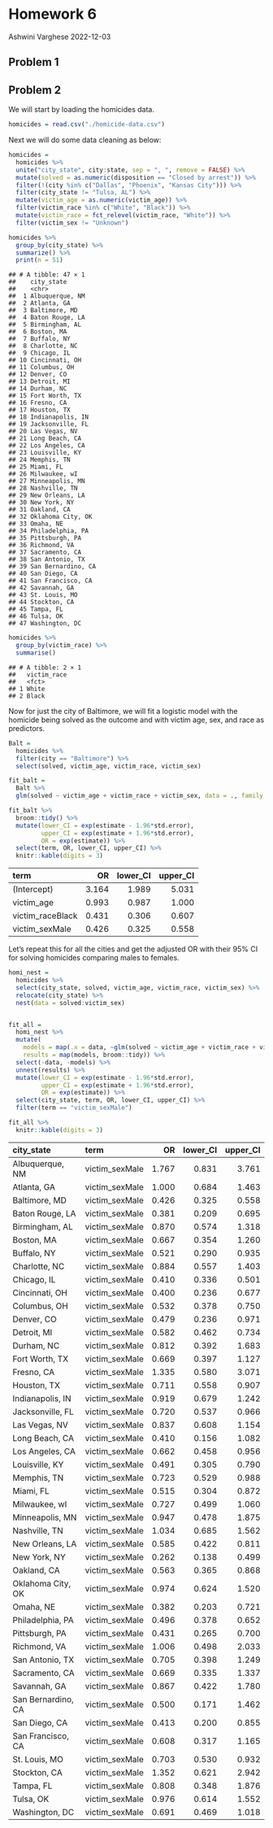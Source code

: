 Homework 6
================
Ashwini Varghese
2022-12-03

## Problem 1

## Problem 2

We will start by loading the homicides data.

``` r
homicides = read.csv("./homicide-data.csv")
```

Next we will do some data cleaning as below:

``` r
homicides =   
  homicides %>%
  unite("city_state", city:state, sep = ", ", remove = FALSE) %>% 
  mutate(solved = as.numeric(disposition == "Closed by arrest")) %>%
  filter(!(city %in% c("Dallas", "Phoenix", "Kansas City"))) %>%
  filter(city_state != "Tulsa, AL") %>%
  mutate(victim_age = as.numeric(victim_age)) %>%
  filter(victim_race %in% c("White", "Black")) %>%
  mutate(victim_race = fct_relevel(victim_race, "White")) %>%
  filter(victim_sex != "Unknown")

homicides %>% 
  group_by(city_state) %>%
  summarize() %>% 
  print(n = 51)
```

    ## # A tibble: 47 × 1
    ##    city_state        
    ##    <chr>             
    ##  1 Albuquerque, NM   
    ##  2 Atlanta, GA       
    ##  3 Baltimore, MD     
    ##  4 Baton Rouge, LA   
    ##  5 Birmingham, AL    
    ##  6 Boston, MA        
    ##  7 Buffalo, NY       
    ##  8 Charlotte, NC     
    ##  9 Chicago, IL       
    ## 10 Cincinnati, OH    
    ## 11 Columbus, OH      
    ## 12 Denver, CO        
    ## 13 Detroit, MI       
    ## 14 Durham, NC        
    ## 15 Fort Worth, TX    
    ## 16 Fresno, CA        
    ## 17 Houston, TX       
    ## 18 Indianapolis, IN  
    ## 19 Jacksonville, FL  
    ## 20 Las Vegas, NV     
    ## 21 Long Beach, CA    
    ## 22 Los Angeles, CA   
    ## 23 Louisville, KY    
    ## 24 Memphis, TN       
    ## 25 Miami, FL         
    ## 26 Milwaukee, wI     
    ## 27 Minneapolis, MN   
    ## 28 Nashville, TN     
    ## 29 New Orleans, LA   
    ## 30 New York, NY      
    ## 31 Oakland, CA       
    ## 32 Oklahoma City, OK 
    ## 33 Omaha, NE         
    ## 34 Philadelphia, PA  
    ## 35 Pittsburgh, PA    
    ## 36 Richmond, VA      
    ## 37 Sacramento, CA    
    ## 38 San Antonio, TX   
    ## 39 San Bernardino, CA
    ## 40 San Diego, CA     
    ## 41 San Francisco, CA 
    ## 42 Savannah, GA      
    ## 43 St. Louis, MO     
    ## 44 Stockton, CA      
    ## 45 Tampa, FL         
    ## 46 Tulsa, OK         
    ## 47 Washington, DC

``` r
homicides %>% 
  group_by(victim_race) %>%
  summarise() 
```

    ## # A tibble: 2 × 1
    ##   victim_race
    ##   <fct>      
    ## 1 White      
    ## 2 Black

Now for just the city of Baltimore, we will fit a logistic model with
the homicide being solved as the outcome and with victim age, sex, and
race as predictors.

``` r
Balt =
  homicides %>%
  filter(city == "Baltimore") %>%
  select(solved, victim_age, victim_race, victim_sex)

fit_balt = 
  Balt %>% 
  glm(solved ~ victim_age + victim_race + victim_sex, data = ., family = binomial()) 

fit_balt %>% 
  broom::tidy() %>%
  mutate(lower_CI = exp(estimate - 1.96*std.error),
         upper_CI = exp(estimate + 1.96*std.error),
         OR = exp(estimate)) %>%
  select(term, OR, lower_CI, upper_CI) %>% 
  knitr::kable(digits = 3)
```

| term             |    OR | lower_CI | upper_CI |
|:-----------------|------:|---------:|---------:|
| (Intercept)      | 3.164 |    1.989 |    5.031 |
| victim_age       | 0.993 |    0.987 |    1.000 |
| victim_raceBlack | 0.431 |    0.306 |    0.607 |
| victim_sexMale   | 0.426 |    0.325 |    0.558 |

Let’s repeat this for all the cities and get the adjusted OR with their
95% CI for solving homicides comparing males to females.

``` r
homi_nest =
  homicides %>% 
  select(city_state, solved, victim_age, victim_race, victim_sex) %>% 
  relocate(city_state) %>% 
  nest(data = solved:victim_sex)


fit_all = 
  homi_nest %>% 
  mutate(
    models = map(.x = data, ~glm(solved ~ victim_age + victim_race + victim_sex, data = .x, family = binomial())),
    results = map(models, broom::tidy)) %>% 
  select(-data, -models) %>% 
  unnest(results) %>% 
  mutate(lower_CI = exp(estimate - 1.96*std.error),
         upper_CI = exp(estimate + 1.96*std.error),
         OR = exp(estimate)) %>%
  select(city_state, term, OR, lower_CI, upper_CI) %>%
  filter(term == "victim_sexMale")

fit_all %>%
  knitr::kable(digits = 3)
```

| city_state         | term           |    OR | lower_CI | upper_CI |
|:-------------------|:---------------|------:|---------:|---------:|
| Albuquerque, NM    | victim_sexMale | 1.767 |    0.831 |    3.761 |
| Atlanta, GA        | victim_sexMale | 1.000 |    0.684 |    1.463 |
| Baltimore, MD      | victim_sexMale | 0.426 |    0.325 |    0.558 |
| Baton Rouge, LA    | victim_sexMale | 0.381 |    0.209 |    0.695 |
| Birmingham, AL     | victim_sexMale | 0.870 |    0.574 |    1.318 |
| Boston, MA         | victim_sexMale | 0.667 |    0.354 |    1.260 |
| Buffalo, NY        | victim_sexMale | 0.521 |    0.290 |    0.935 |
| Charlotte, NC      | victim_sexMale | 0.884 |    0.557 |    1.403 |
| Chicago, IL        | victim_sexMale | 0.410 |    0.336 |    0.501 |
| Cincinnati, OH     | victim_sexMale | 0.400 |    0.236 |    0.677 |
| Columbus, OH       | victim_sexMale | 0.532 |    0.378 |    0.750 |
| Denver, CO         | victim_sexMale | 0.479 |    0.236 |    0.971 |
| Detroit, MI        | victim_sexMale | 0.582 |    0.462 |    0.734 |
| Durham, NC         | victim_sexMale | 0.812 |    0.392 |    1.683 |
| Fort Worth, TX     | victim_sexMale | 0.669 |    0.397 |    1.127 |
| Fresno, CA         | victim_sexMale | 1.335 |    0.580 |    3.071 |
| Houston, TX        | victim_sexMale | 0.711 |    0.558 |    0.907 |
| Indianapolis, IN   | victim_sexMale | 0.919 |    0.679 |    1.242 |
| Jacksonville, FL   | victim_sexMale | 0.720 |    0.537 |    0.966 |
| Las Vegas, NV      | victim_sexMale | 0.837 |    0.608 |    1.154 |
| Long Beach, CA     | victim_sexMale | 0.410 |    0.156 |    1.082 |
| Los Angeles, CA    | victim_sexMale | 0.662 |    0.458 |    0.956 |
| Louisville, KY     | victim_sexMale | 0.491 |    0.305 |    0.790 |
| Memphis, TN        | victim_sexMale | 0.723 |    0.529 |    0.988 |
| Miami, FL          | victim_sexMale | 0.515 |    0.304 |    0.872 |
| Milwaukee, wI      | victim_sexMale | 0.727 |    0.499 |    1.060 |
| Minneapolis, MN    | victim_sexMale | 0.947 |    0.478 |    1.875 |
| Nashville, TN      | victim_sexMale | 1.034 |    0.685 |    1.562 |
| New Orleans, LA    | victim_sexMale | 0.585 |    0.422 |    0.811 |
| New York, NY       | victim_sexMale | 0.262 |    0.138 |    0.499 |
| Oakland, CA        | victim_sexMale | 0.563 |    0.365 |    0.868 |
| Oklahoma City, OK  | victim_sexMale | 0.974 |    0.624 |    1.520 |
| Omaha, NE          | victim_sexMale | 0.382 |    0.203 |    0.721 |
| Philadelphia, PA   | victim_sexMale | 0.496 |    0.378 |    0.652 |
| Pittsburgh, PA     | victim_sexMale | 0.431 |    0.265 |    0.700 |
| Richmond, VA       | victim_sexMale | 1.006 |    0.498 |    2.033 |
| San Antonio, TX    | victim_sexMale | 0.705 |    0.398 |    1.249 |
| Sacramento, CA     | victim_sexMale | 0.669 |    0.335 |    1.337 |
| Savannah, GA       | victim_sexMale | 0.867 |    0.422 |    1.780 |
| San Bernardino, CA | victim_sexMale | 0.500 |    0.171 |    1.462 |
| San Diego, CA      | victim_sexMale | 0.413 |    0.200 |    0.855 |
| San Francisco, CA  | victim_sexMale | 0.608 |    0.317 |    1.165 |
| St. Louis, MO      | victim_sexMale | 0.703 |    0.530 |    0.932 |
| Stockton, CA       | victim_sexMale | 1.352 |    0.621 |    2.942 |
| Tampa, FL          | victim_sexMale | 0.808 |    0.348 |    1.876 |
| Tulsa, OK          | victim_sexMale | 0.976 |    0.614 |    1.552 |
| Washington, DC     | victim_sexMale | 0.691 |    0.469 |    1.018 |
